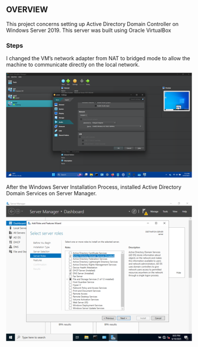 ## OVERVIEW

This project concerns setting up Active Directory Domain Controller on Windows Server 2019. This server was built using Oracle VirtualBox

### Steps

I changed the VM’s network adapter from NAT to bridged mode to allow the machine to communicate directly on the local network.

![Network Setting](screenshots/1.png)

After the Windows Server Installation Process, installed Active Directory Domain Services on Server Manager.

![Installing Active Directory](screenshots/3.PNG)
